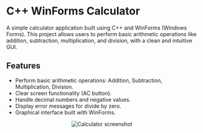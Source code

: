 # **C++ WinForms Calculator**

A simple calculator application built using C++ and WinForms (Windows Forms). This project allows users to perform basic arithmetic operations like addition, subtraction, multiplication, and division, with a clean and intuitive GUI.

##  **Features**
- Perform basic arithmetic operations: Addition, Subtraction, Multiplication, Division.
- Clear screen functionality (AC button).
- Handle decimal numbers and negative values.
- Display error messages for divide by zero.
- Graphical interface built with WinForms.

<p align="center">
  <img src="https://github.com/user-attachments/assets/2e607aa0-1799-4e59-9cca-457c19f5aa49" alt="Calculator screenshot" />
</p>

